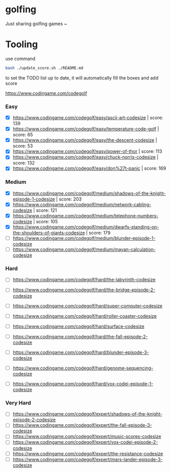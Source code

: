 # golfing
Just sharing golfing games ~

# Tooling
use command 
```bash
bash ./update_score.sh ./README.md  
```
to set the TODO list up to date, it will automatically fill the boxes and add score

https://www.codingame.com/codegolf


### Easy

- [x] https://www.codingame.com/codegolf/easy/ascii-art-codesize | score: 139
- [x] https://www.codingame.com/codegolf/easy/temperature-code-golf | score: 65
- [x] https://www.codingame.com/codegolf/easy/the-descent-codesize | score: 53
- [x] https://www.codingame.com/codegolf/easy/power-of-thor | score: 113
- [x] https://www.codingame.com/codegolf/easy/chuck-norris-codesize | score: 132
- [x] https://www.codingame.com/codegolf/easy/don%27t-panic | score: 169

### Medium

- [x] https://www.codingame.com/codegolf/medium/shadows-of-the-knight-episode-1-codesize | score: 203
- [x] https://www.codingame.com/codegolf/medium/network-cabling-codesize | score: 121
- [x] https://www.codingame.com/codegolf/medium/telephone-numbers-codesize | score: 105
- [x] https://www.codingame.com/codegolf/medium/dwarfs-standing-on-the-shoulders-of-giants-codesize | score: 179
- [ ] https://www.codingame.com/codegolf/medium/blunder-episode-1-codesize
- [ ] https://www.codingame.com/codegolf/medium/mayan-calculation-codesize

### Hard
- [ ] https://www.codingame.com/codegolf/hard/the-labyrinth-codesize
- [ ] https://www.codingame.com/codegolf/hard/the-bridge-episode-2-codesize
- [ ] https://www.codingame.com/codegolf/hard/super-computer-codesize
- [ ] https://www.codingame.com/codegolf/hard/roller-coaster-codesize
- [ ] https://www.codingame.com/codegolf/hard/surface-codesize
- [ ] https://www.codingame.com/codegolf/hard/the-fall-episode-2-codesize
- [ ] https://www.codingame.com/codegolf/hard/blunder-episode-3-codesize
- [ ] https://www.codingame.com/codegolf/hard/genome-sequencing-codesize
- [ ] https://www.codingame.com/codegolf/hard/vox-codei-episode-1-codesize


### Very Hard
- [ ] https://www.codingame.com/codegolf/expert/shadows-of-the-knight-episode-2-codesize
- [ ] https://www.codingame.com/codegolf/expert/the-fall-episode-3-codesize
- [ ] https://www.codingame.com/codegolf/expert/music-scores-codesize
- [ ] https://www.codingame.com/codegolf/expert/vox-codei-episode-2-codesize
- [ ] https://www.codingame.com/codegolf/expert/the-resistance-codesize
- [ ] https://www.codingame.com/codegolf/expert/mars-lander-episode-3-codesize